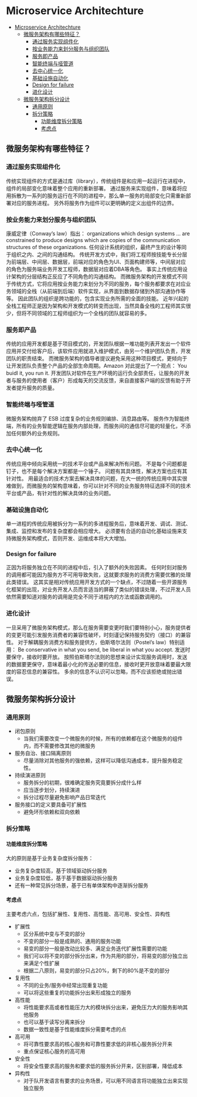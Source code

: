 # Microservice Architechture
- [Microservice Architechture](#microservice-architechture)
  - [微服务架构有哪些特征？](#微服务架构有哪些特征)
    - [通过服务实现组件化](#通过服务实现组件化)
    - [按业务能力来划分服务与组织团队](#按业务能力来划分服务与组织团队)
    - [服务即产品](#服务即产品)
    - [智能终端与哑管道](#智能终端与哑管道)
    - [去中心统一化](#去中心统一化)
    - [基础设施自动化](#基础设施自动化)
    - [Design for failure](#design-for-failure)
    - [进化设计](#进化设计)
  - [微服务架构拆分设计](#微服务架构拆分设计)
    - [通用原则](#通用原则)
    - [拆分策略](#拆分策略)
      - [功能维度拆分策略](#功能维度拆分策略)
      - [考虑点](#考虑点)

## 微服务架构有哪些特征？

### 通过服务实现组件化
传统实现组件的方式是通过库（library），传统组件是和应用一起运行在进程中，组件的局部变化意味着整个应用的重新部署。 通过服务来实现组件，意味着将应用拆散为一系列的服务运行在不同的进程中，那么单一服务的局部变化只需重新部署对应的服务进程。 另外将服务作为组件可以更明确的定义出组件的边界。

### 按业务能力来划分服务与组织团队
康威定律（Conway’s law）指出：
organizations which design systems … are constrained to produce designs which are copies of the communication structures of these organizations.
任何设计系统的组织，最终产生的设计等同于组织之内、之间的沟通结构。
传统开发方式中，我们将工程师按技能专长分层为前端层、中间层、数据层，前端对应的角色为UI、页面构建师等，中间层对应的角色为服务端业务开发工程师，数据层对应着DBA等角色。 事实上传统应用设计架构的分层结构正反应了不同角色的沟通结构。 而微服务架构的开发模式不同于传统方式，它将应用按业务能力来划分为不同的服务，每个服务都要求在对应业务领域的全栈（从前端到后端）软件实现，从界面到数据存储到外部沟通协作等等。 因此团队的组织是跨功能的，包含实现业务所需的全面的技能。 近年兴起的全栈工程师正是因为架构和开发模式的转变而出现，当然具备全栈的工程师其实很少，但将不同领域的工程师组织为一个全栈的团队就容易的多。

### 服务即产品
传统的应用开发都是基于项目模式的，开发团队根据一堆功能列表开发出一个软件应用并交付给客户后，该软件应用就进入维护模式，由另一个维护团队负责，开发团队的职责结束。 而微服务架构的倡导者提议避免采用这种项目模式，更倾向于让开发团队负责整个产品的全部生命周期。Amazon 对此提出了一个观点：
You buidl it, you run it.
开发团队对软件在生产环境的运行负全部责任，让服务的开发者与服务的使用者（客户）形成每天的交流反馈，来自直接客户端的反馈有助于开发者提升服务的质量。

### 智能终端与哑管道
微服务架构抛弃了 ESB 过度复杂的业务规则编排、消息路由等。 服务作为智能终端，所有的业务智能逻辑在服务内部处理，而服务间的通信尽可能的轻量化，不添加任何额外的业务规则。

### 去中心统一化
传统应用中倾向采用统一的技术平台或产品来解决所有问题。 不是每个问题都是钉子，也不是每个解决方案都是一个锤子。 问题有其具体性，解决方案也应有其针对性。 用最适合的技术方案去解决具体的问题，在大一统的传统应用中其实很难做到，而微服务的架构意味着，你可以针对不同的业务服务特征选择不同的技术平台或产品，有针对性的解决具体的业务问题。

### 基础设施自动化
单一进程的传统应用被拆分为一系列的多进程服务后，意味着开发、调试、测试、集成、监控和发布的复杂度都会相应增大。 必须要有合适的自动化基础设施来支持微服务架构模式，否则开发、运维成本将大大增加。

### Design for failure
正因为将服务独立在不同的进程中后，引入了额外的失败因素。 任何时刻对服务的调用都可能因为服务方不可用导致失败，这就要求服务的消费方需要优雅的处理此类错误。 这其实是相对传统应用开发方式的一个缺点，不过随着一些开源服务化框架的出现，对业务开发人员而言适当的屏蔽了类似的错误处理，不过开发人员依然需要知道对服务的调用是完全不同于进程内的方法或函数调用的。

### 进化设计
一旦采用了微服务架构模式，那么在服务需要变更时我们要特别小心，服务提供者的变更可能引发服务消费者的兼容性破坏，时刻谨记保持服务契约（接口）的兼容性。 对于解耦服务消费方和服务提供方，伯斯塔尔法则（Postel’s law）特别适用：
Be conservative in what you send, be liberal in what you accept.
发送时要保守，接收时要开放。
按照伯斯塔尔法则的思想来设计实现服务调用时，发送的数据要更保守，意味着最小化的传送必要的信息，接收时更开放意味着要最大限度的容忍信息的兼容性。 多余的信息不认识可以忽略，而不应该拒绝或抛出错误。

## 微服务架构拆分设计

### 通用原则
- 闭包原则
  - 当我们需要改变一个微服务的时候，所有的依赖都在这个微服务的组件内，而不需要修改其他的微服务
- 服务自治、接口隔离原则
  - 尽量消除对其他服务的强依赖，这样可以降低沟通成本，提升服务稳定性。
- 持续演进原则
  - 服务拆分的初期，很难确定服务究竟要拆分成什么样
  - 应当逐步划分，持续演进
  - 拆分过程尽量避免影响产品日常迭代
- 服务接口的定义要具备可扩展性
  - 避免环形依赖和双向依赖

### 拆分策略
#### 功能维度拆分策略
大的原则是基于业务复杂度拆分服务：
- 业务复杂度较高，基于领域驱动拆分服务
- 业务复杂度较低，基于基于数据驱动拆分服务
- 还有一种常见拆分场景，基于已有单体架构中逐渐拆分服务

#### 考虑点
主要考虑六点，包括扩展性、复用性、高性能、高可用、安全性、异构性

- 扩展性
  - 区分系统中变与不变的部分
  - 不变的部分一般是成熟的、通用的服务功能
  - 易变的部分一般是改动比较多、满足业务迭代扩展性需要的功能
  - 我们可以将不变的部分拆分出来，作为共用的部分，将易变的部分独立出来满足个性扩展
  - 根据二八原则，易变的部分只占20%，剩下的80%是不变的部分
- 复用性
  - 不同的业务/服务中经常出现重复功能
  - 可以将这些重复的功能拆分出来形成独立的服务
- 高性能
  - 将性能要求高或者性能压力大的模块拆分出来，避免压力大的服务影响其他服务
  - 也可以基于读写分离来拆分
  - 数据一致性是基于性能维度拆分需要考虑的点
- 高可用
  - 将可靠性要求高的核心服务和可靠性要求低的非核心服务拆分开来
  - 重点保证核心服务的高可用
- 安全性
  - 将安全性要求高的服务和要求低的服务拆分开来，区别部署，降低成本
- 异构性
  - 对于队开发语言有要求的业务场景，可以用不同语言将功能独立出来实现独立服务
